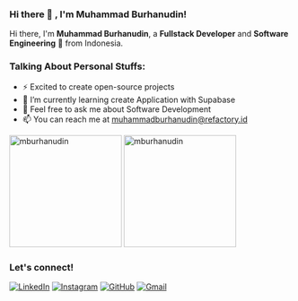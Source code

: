 ### Hi there 👋 , I'm Muhammad Burhanudin!
    
Hi there, I'm **Muhammad Burhanudin**, a **Fullstack Developer** and **Software Engineering** 🚀 from Indonesia.

### Talking About Personal Stuffs:
  - ⚡ Excited to create open-source projects
  - 🌱 I’m currently learning create Application with Supabase
  - 💬 Feel free to ask me about Software Development
  - 📫 You can reach me at <a href="mailto:muhammadburhanudin@refactory.id">muhammadburhanudin@refactory.id</a>
  
<p>
    <img src="https://github-readme-stats.vercel.app/api?username=mburhanudin&show_icons=true&include_all_commits=true&count_private=true" alt="mburhanudin" height="200" />
    <img src="https://github-readme-stats.vercel.app/api/top-langs/?username=mburhanudin&layout=compact&langs_count=10" alt="mburhanudin" height="200" />
</p>

### Let's connect!

[![LinkedIn](https://img.shields.io/badge/LinkedIn-0A66C2?style=for-the-badge&logo=linkedin&logoColor=white)](https://www.linkedin.com/in/mburhanudinn)
[![Instagram](https://img.shields.io/badge/Instagram-E4405F?style=for-the-badge&logo=instagram&logoColor=white)](https://instagram.com/mburhanudinn)
[![GitHub](https://img.shields.io/badge/GitHub-181717?style=for-the-badge&logo=github&logoColor=white)](https://github.com/mburhanudin?tab=follow)
[![Gmail](https://img.shields.io/badge/Gmail-EA4335?style=for-the-badge&logo=gmail&logoColor=white)](mailto:muhammadburhanudub@refactory.id?subject=github_message)


<!--
**fadzrinmadu/fadzrinmadu** is a ✨ _special_ ✨ repository because its `README.md` (this file) appears on your GitHub profile.

Here are some ideas to get you started:

- 🔭 I’m currently working on ...
- 🌱 I’m currently learning ...
- 👯 I’m looking to collaborate on ...
- 🤔 I’m looking for help with ...
- 💬 Ask me about ...
- 📫 How to reach me: ...
- 😄 Pronouns: ...
- ⚡ Fun fact: ...
-->
